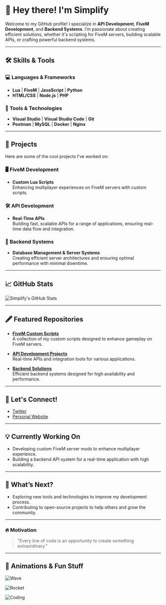 # 👋 Hey there! I'm **Simplify**  

Welcome to my GitHub profile! I specialize in **API Development**, **FiveM Development**, and **Backend Systems**. I’m passionate about creating efficient solutions, whether it's scripting for FiveM servers, building scalable APIs, or crafting powerful backend systems.

---

## 🛠️ **Skills & Tools**

### 💻 **Languages & Frameworks**
- **Lua** | **FiveM** | **JavaScript** | **Python**  
- **HTML/CSS** | **Node.js** | **PHP**

### 🔧 **Tools & Technologies**
- **Visual Studio** | **Visual Studio Code** | **Git**  
- **Postman** | **MySQL** | **Docker** | **Nginx**  

---

## 🚀 **Projects**

Here are some of the cool projects I've worked on:

### 🖥️ **FiveM Development**
- **Custom Lua Scripts**  
  Enhancing multiplayer experiences on FiveM servers with custom scripts.

### 🛠️ **API Development**
- **Real-Time APIs**  
  Building fast, scalable APIs for a range of applications, ensuring real-time data flow and integration.

### 🔧 **Backend Systems**
- **Database Management & Server Systems**  
  Creating efficient server architectures and ensuring optimal performance with minimal downtime.

---

## 📈 **GitHub Stats**  

![Simplify's GitHub Stats](https://github-readme-stats.vercel.app/api?username=simplify&show_icons=true&hide_title=true&count_private=true&hide=prs&theme=radical)

---

## 🖋️ **Featured Repositories**  

- **[FiveM Custom Scripts](https://github.com/simplify/fivem-scripts)**  
  A collection of my custom scripts designed to enhance gameplay on FiveM servers.

- **[API Development Projects](https://github.com/simplify/api-projects)**  
  Real-time APIs and integration tools for various applications.

- **[Backend Solutions](https://github.com/simplify/backend-solutions)**  
  Efficient backend systems designed for high availability and performance.

---

## 💬 **Let's Connect!**

- [Twitter](https://twitter.com/simplifydev)  
- [Personal Website](https://simplify.dev)

---

## 💡 **Currently Working On**  
- Developing custom FiveM server mods to enhance multiplayer experience.
- Building a backend API system for a real-time application with high scalability.

---

## 🌱 **What’s Next?**  
- Exploring new tools and technologies to improve my development process.
- Contributing to open-source projects to help others and grow the community.

---

### 🔥 **Motivation**  
> "Every line of code is an opportunity to create something extraordinary."

---

## 🎥 **Animations & Fun Stuff**  

![Wave](https://media.giphy.com/media/xUOxf45b7YBlTTxaQ0/giphy.gif)

![Rocket](https://media.giphy.com/media/YQit0JlF4dJ08/giphy.gif)

![Coding](https://media.giphy.com/media/3oz8xYoJ76wXbbmDQS/giphy.gif)
